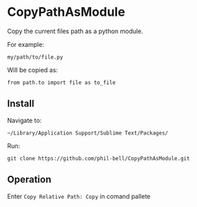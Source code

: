 # CopyPathAsModule

Copy the current files path as a python module.

For example:
```
my/path/to/file.py
```
Will be copied as:
```
from path.to import file as to_file
```

## Install
Navigate to: 
```
~/Library/Application Support/Sublime Text/Packages/
```
Run:
```
git clone https://github.com/phil-bell/CopyPathAsModule.git
```

## Operation
Enter `Copy Relative Path: Copy` in comand pallete
